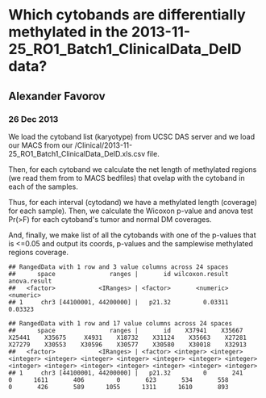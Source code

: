 Which cytobands are differentially methylated in the 2013-11-25_RO1_Batch1_ClinicalData_DeID data?
========================================================

## Alexander Favorov 
### 26 Dec 2013



We load the cytoband list (karyotype) from UCSC DAS server and we load our MACS from our /Clinical/2013-11-25_RO1_Batch1_ClinicalData_DeID.xls.csv file. 



Then, for each cytoband we calculate the net length of methylated regions (we read them from to MACS bedfiles) that ovelap with the cytoband in each of the samples.




Thus, for each interval (cytodand) we have a methylated length (coverage) for each sample).
Then, we calculate the Wicoxon p-value and anova test Pr(>F) for each cytoband's tumor and normal DM coverages.




And, finally, we make list of all the cytobands with one of the p-values that is <=0.05 and output its coords, p-values and the samplewise methylated regions coverage. 


```
## RangedData with 1 row and 3 value columns across 24 spaces
##      space               ranges |       id wilcoxon.result anova.result
##   <factor>            <IRanges> | <factor>       <numeric>    <numeric>
## 1     chr3 [44100001, 44200000] |   p21.32         0.03311      0.03323
```

```
## RangedData with 1 row and 17 value columns across 24 spaces
##      space               ranges |       id    X37941    X35667    X25441    X35675     X4931    X18732    X31124    X35663    X27281    X27279    X30553    X30596    X30577    X30580    X30018    X32913
##   <factor>            <IRanges> | <factor> <integer> <integer> <integer> <integer> <integer> <integer> <integer> <integer> <integer> <integer> <integer> <integer> <integer> <integer> <integer> <integer>
## 1     chr3 [44100001, 44200000] |   p21.32         0       241         0      1611       406         0       623       534       558         0       426       589      1055      1311      1610       893
```

